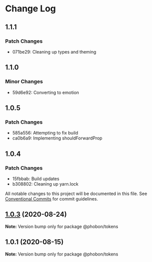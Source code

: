 # Change Log

## 1.1.1

### Patch Changes

- 071be29: Cleaning up types and theming

## 1.1.0

### Minor Changes

- 59d6e92: Converting to emotion

## 1.0.5

### Patch Changes

- 585a556: Attempting to fix build
- ca0b6a9: Implementing shouldForwardProp

## 1.0.4

### Patch Changes

- 15fbbab: Build updates
- b308802: Cleaning up yarn.lock

All notable changes to this project will be documented in this file.
See [Conventional Commits](https://conventionalcommits.org) for commit guidelines.

## [1.0.3](https://github.com/phobon/grimoire/compare/@phobon/tokens@1.0.1...@phobon/tokens@1.0.3) (2020-08-24)

**Note:** Version bump only for package @phobon/tokens

## 1.0.1 (2020-08-15)

**Note:** Version bump only for package @phobon/tokens
